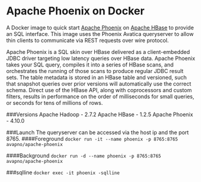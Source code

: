 Apache Phoenix on Docker
==============

A Docker image to quick start [Apache Phoenix](http://phoenix.apache.org/) on [Apache HBase](https://hbase.apache.org/)
to provide an SQL interface. This image uses the Phoenix Avatica queryserver to allow thin clients to communicate via REST requests over wire protocol.

Apache Phoenix is a SQL skin over HBase delivered as a client-embedded JDBC driver targeting low latency queries over HBase data. Apache Phoenix takes your SQL query, compiles it into a series of HBase scans, and orchestrates the running of those scans to produce regular JDBC result sets. The table metadata is stored in an HBase table and versioned, such that snapshot queries over prior versions will automatically use the correct schema. Direct use of the HBase API, along with coprocessors and custom filters, results in performance on the order of milliseconds for small queries, or seconds for tens of millions of rows.

###Versions
Apache Hadoop - 2.7.2
Apache HBase - 1.2.5
Apache Phoenix - 4.10.0

###Launch
The queryserver can be accessed via the host ip and the port 8765.
####Foreground
`docker run -it --name phoenix -p 8765:8765 avapno/apache-phoenix`

####Background
`docker run -d --name phoenix -p 8765:8765 avapno/apache-phoenix`

###sqlline
`docker exec -it phoenix -sqlline`
